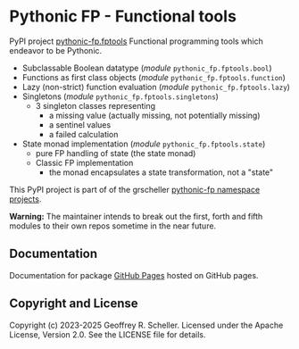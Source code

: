 # Pythonic FP - Functional tools


PyPI project
[pythonic-fp.fptools](https://pypi.org/project/pythonic-fp.fptools/)
Functional programming tools which endeavor to be Pythonic.

- Subclassable Boolean datatype (*module* `pythonic_fp.fptools.bool`)
- Functions as first class objects (*module* `pythonic_fp.fptools.function`)
- Lazy (non-strict) function evaluation (*module* `pythonic_fp.fptools.lazy`)
- Singletons (*module* `pythonic_fp.fptools.singletons`)
  - 3 singleton classes representing
    - a missing value (actually missing, not potentially missing)
    - a sentinel values
    - a failed calculation
- State monad implementation (*module* `pythonic_fp.fptools.state`)
  - pure FP handling of state (the state monad)
  - Classic FP implementation
    - the monad encapsulates a state transformation, not a "state"

This PyPI project is part of of the grscheller
[pythonic-fp namespace projects](https://github.com/grscheller/pythonic-fp/blob/main/README.md).

**Warning:** The maintainer intends to break out the first, forth and
fifth modules to their own repos sometime in the near future.

## Documentation

Documentation for package
[GitHub Pages](https://grscheller.github.io/pythonic-fp/fptools/API/development/build/html)
hosted on GitHub pages.

## Copyright and License

Copyright (c) 2023-2025 Geoffrey R. Scheller. Licensed under the Apache
License, Version 2.0. See the LICENSE file for details.
